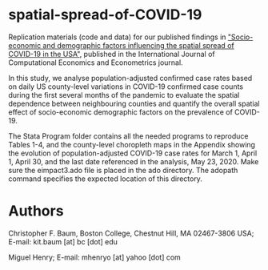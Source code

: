# spatial-spread-of-COVID-19

Replication materials (code and data) for our published findings in ["Socio-economic and demographic factors influencing the spatial spread of COVID-19 in the USA"](https://www.inderscienceonline.com/doi/abs/10.1504/IJCEE.2022.126313), published in the International Journal of Computational Economics and Econometrics journal. 

In this study, we analyse population-adjusted confirmed case rates based on daily US county-level variations in COVID-19 confirmed case counts during the first several months of the pandemic to evaluate the spatial dependence between neighbouring counties and quantify the overall spatial effect of socio-economic demographic factors on the prevalence of COVID-19.

The Stata Program folder contains all the needed programs to reproduce Tables 1-4, and the county-level choropleth maps in the Appendix showing the evolution of population-adjusted COVID-19 case rates for March 1, April 1, April 30, and the last date referenced in the analysis, May 23, 2020. Make sure the eimpact3.ado file is placed in the ado directory. The adopath command specifies the expected location of this directory.

# Authors
Christopher F. Baum, Boston College, Chestnut Hill, MA 02467-3806 USA; E-mail: kit.baum [at] bc [dot] edu

Miguel Henry; E-mail: mhenryo [at] yahoo [dot] com
